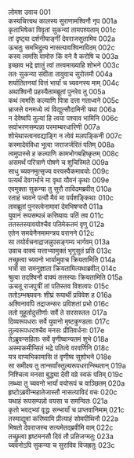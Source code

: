 लोमश उवाच	001  
कस्यचित्त्वथ कालस्य सुराणामश्विनौ नृप	001a  
कृताभिषेकां विवृतां सुकन्यां तामपश्यताम्	001c  
तां दृष्ट्वा दर्शनीयाङ्गीं देवराजसुतामिव	002a  
ऊचतुः समभिद्रुत्य नासत्यावश्विनाविदम्	002c  
कस्य त्वमसि वामोरु किं वने वै करोषि च	003a  
इच्छाव भद्रे ज्ञातुं त्वां तत्त्वमाख्याहि शोभने	003c  
ततः सुकन्या संवीता तावुवाच सुरोत्तमौ	004a  
शर्यातितनयां वित्तं भार्यां च च्यवनस्य माम्	004c  
अथाश्विनौ प्रहस्यैतामब्रूतां पुनरेव तु	005a  
कथं त्वमसि कल्याणि पित्रा दत्ता गताध्वने	005c  
भ्राजसे वनमध्ये त्वं विद्युत्सौदामिनी यथा	006a  
न देवेष्वपि तुल्यां हि त्वया पश्याव भामिनि	006c  
सर्वाभरणसम्पन्ना परमाम्बरधारिणी	007a  
शोभेथास्त्वनवद्याङ्गि न त्वेवं मलपङ्किनी	007c  
कस्मादेवंविधा भूत्वा जराजर्जरितं पतिम्	008a  
त्वमुपास्से ह कल्याणि कामभोगबहिष्कृतम्	008c  
असमर्थं परित्राणे पोषणे च शुचिस्मिते	009a  
साधु च्यवनमुत्सृज्य वरयस्वैकमावयोः	009c  
पत्यर्थं देवगर्भाभे मा वृथा यौवनं कृथाः	009e  
एवमुक्ता सुकन्या तु सुरौ ताविदमब्रवीत्	010a  
रताहं च्यवने पत्यौ मैवं मा पर्यशङ्किथाः	010c  
तावब्रूतां पुनस्त्वेनामावां देवभिषग्वरौ	011a  
युवानं रूपसम्पन्नं करिष्यावः पतिं तव	011c  
ततस्तस्यावयोश्चैव पतिमेकतमं वृणु	012a  
एतेन समयेनैनमामन्त्रय वरानने	012c  
सा तयोर्वचनाद्राजन्नुपसङ्गम्य भार्गवम्	013a  
उवाच वाक्यं यत्ताभ्यामुक्तं भृगुसुतं प्रति	013c  
तच्छ्रुत्वा च्यवनो भार्यामुवाच क्रियतामिति	014a  
भर्त्रा सा समनुज्ञाता क्रियतामित्यथाब्रवीत्	014c  
श्रुत्वा तदश्विनौ वाक्यं तत्तस्याः क्रियतामिति	015a  
ऊचतू राजपुत्रीं तां पतिस्तव विशत्वपः	015c  
ततोऽम्भश्च्यवनः शीघ्रं रूपार्थी प्रविवेश ह	016a  
अश्विनावपि तद्राजन्सरः प्रविशतां प्रभो	016c  
ततो मुहूर्तादुत्तीर्णाः सर्वे ते सरसस्ततः	017a  
दिव्यरूपधराः सर्वे युवानो मृष्टकुण्डलाः	017c  
तुल्यरूपधराश्चैव मनसः प्रीतिवर्धनाः	017e  
तेऽब्रुवन्सहिताः सर्वे वृणीष्वान्यतमं शुभे	018a  
अस्माकमीप्सितं भद्रे पतित्वे वरवर्णिनि	018c  
यत्र वाप्यभिकामासि तं वृणीष्व सुशोभने	018e  
सा समीक्ष्य तु तान्सर्वांस्तुल्यरूपधरान्स्थितान्	019a  
निश्चित्य मनसा बुद्ध्या देवी वव्रे स्वकं पतिम्	019c  
लब्ध्वा तु च्यवनो भार्यां वयोरूपं च वाञ्छितम्	020a  
हृष्टोऽब्रवीन्महातेजास्तौ नासत्याविदं वचः	020c  
यथाहं रूपसम्पन्नो वयसा च समन्वितः	021a  
कृतो भवद्भ्यां वृद्धः सन्भार्यां च प्राप्तवानिमाम्	021c  
तस्माद्युवां करिष्यामि प्रीत्याहं सोमपीथिनौ	022a  
मिषतो देवराजस्य सत्यमेतद्ब्रवीमि वाम्	022c  
तच्छ्रुत्वा हृष्टमनसौ दिवं तौ प्रतिजग्मतुः	023a  
च्यवनोऽपि सुकन्या च सुराविव विजह्रतुः	023c  
